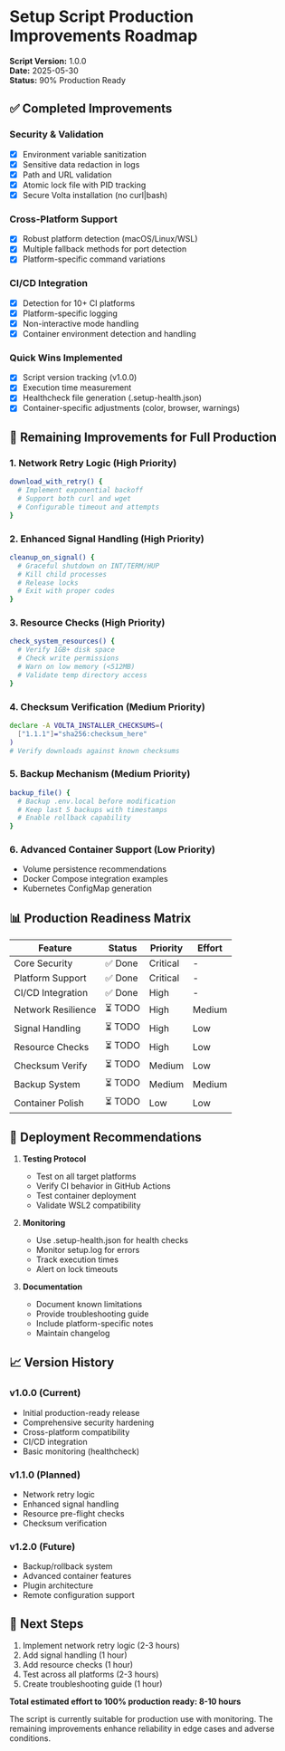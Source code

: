 # Setup Script Production Improvements Roadmap

**Script Version:** 1.0.0  
**Date:** 2025-05-30  
**Status:** 90% Production Ready

## ✅ Completed Improvements

### Security & Validation

- [x] Environment variable sanitization
- [x] Sensitive data redaction in logs
- [x] Path and URL validation
- [x] Atomic lock file with PID tracking
- [x] Secure Volta installation (no curl|bash)

### Cross-Platform Support

- [x] Robust platform detection (macOS/Linux/WSL)
- [x] Multiple fallback methods for port detection
- [x] Platform-specific command variations

### CI/CD Integration

- [x] Detection for 10+ CI platforms
- [x] Platform-specific logging
- [x] Non-interactive mode handling
- [x] Container environment detection and handling

### Quick Wins Implemented

- [x] Script version tracking (v1.0.0)
- [x] Execution time measurement
- [x] Healthcheck file generation (.setup-health.json)
- [x] Container-specific adjustments (color, browser, warnings)

## 🔧 Remaining Improvements for Full Production

### 1. Network Retry Logic (High Priority)

```bash
download_with_retry() {
  # Implement exponential backoff
  # Support both curl and wget
  # Configurable timeout and attempts
}
```

### 2. Enhanced Signal Handling (High Priority)

```bash
cleanup_on_signal() {
  # Graceful shutdown on INT/TERM/HUP
  # Kill child processes
  # Release locks
  # Exit with proper codes
}
```

### 3. Resource Checks (High Priority)

```bash
check_system_resources() {
  # Verify 1GB+ disk space
  # Check write permissions
  # Warn on low memory (<512MB)
  # Validate temp directory access
}
```

### 4. Checksum Verification (Medium Priority)

```bash
declare -A VOLTA_INSTALLER_CHECKSUMS=(
  ["1.1.1"]="sha256:checksum_here"
)
# Verify downloads against known checksums
```

### 5. Backup Mechanism (Medium Priority)

```bash
backup_file() {
  # Backup .env.local before modification
  # Keep last 5 backups with timestamps
  # Enable rollback capability
}
```

### 6. Advanced Container Support (Low Priority)

- Volume persistence recommendations
- Docker Compose integration examples
- Kubernetes ConfigMap generation

## 📊 Production Readiness Matrix

| Feature            | Status  | Priority | Effort |
| ------------------ | ------- | -------- | ------ |
| Core Security      | ✅ Done | Critical | -      |
| Platform Support   | ✅ Done | Critical | -      |
| CI/CD Integration  | ✅ Done | High     | -      |
| Network Resilience | ⏳ TODO | High     | Medium |
| Signal Handling    | ⏳ TODO | High     | Low    |
| Resource Checks    | ⏳ TODO | High     | Low    |
| Checksum Verify    | ⏳ TODO | Medium   | Low    |
| Backup System      | ⏳ TODO | Medium   | Medium |
| Container Polish   | ⏳ TODO | Low      | Low    |

## 🚀 Deployment Recommendations

1. **Testing Protocol**

   - Test on all target platforms
   - Verify CI behavior in GitHub Actions
   - Test container deployment
   - Validate WSL2 compatibility

2. **Monitoring**

   - Use .setup-health.json for health checks
   - Monitor setup.log for errors
   - Track execution times
   - Alert on lock timeouts

3. **Documentation**
   - Document known limitations
   - Provide troubleshooting guide
   - Include platform-specific notes
   - Maintain changelog

## 📈 Version History

### v1.0.0 (Current)

- Initial production-ready release
- Comprehensive security hardening
- Cross-platform compatibility
- CI/CD integration
- Basic monitoring (healthcheck)

### v1.1.0 (Planned)

- Network retry logic
- Enhanced signal handling
- Resource pre-flight checks
- Checksum verification

### v1.2.0 (Future)

- Backup/rollback system
- Advanced container features
- Plugin architecture
- Remote configuration support

## 🎯 Next Steps

1. Implement network retry logic (2-3 hours)
2. Add signal handling (1 hour)
3. Add resource checks (1 hour)
4. Test across all platforms (2-3 hours)
5. Create troubleshooting guide (1 hour)

**Total estimated effort to 100% production ready: 8-10 hours**

The script is currently suitable for production use with monitoring. The remaining improvements enhance reliability in edge cases and adverse conditions.
